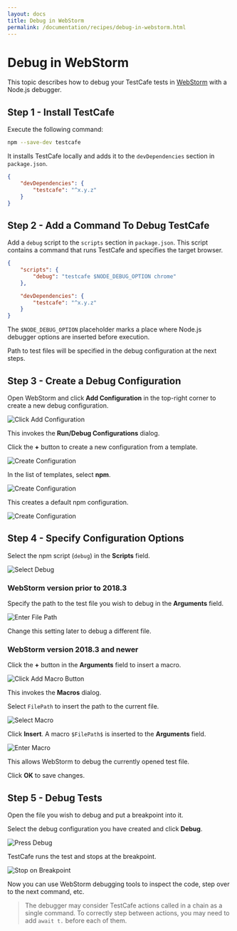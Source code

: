 ```yaml
---
layout: docs
title: Debug in WebStorm
permalink: /documentation/recipes/debug-in-webstorm.html
---
```

# Debug in WebStorm

This topic describes how to debug your TestCafe tests in [WebStorm](https://www.jetbrains.com/webstorm/) with a Node.js debugger.

## Step 1 - Install TestCafe

Execute the following command:

```sh
npm --save-dev testcafe
```

It installs TestCafe locally and adds it to the `devDependencies` section in `package.json`.

```json
{
    "devDependencies": {
        "testcafe": "^x.y.z"
    }
}
```

## Step 2 - Add a Command To Debug TestCafe

Add a `debug` script to the `scripts` section in `package.json`. This script contains a command that runs TestCafe and specifies the target browser.

```json
{
    "scripts": {
        "debug": "testcafe $NODE_DEBUG_OPTION chrome"
    },

    "devDependencies": {
        "testcafe": "^x.y.z"
    }
}
```

The `$NODE_DEBUG_OPTION` placeholder marks a place where Node.js debugger options are inserted before execution.

Path to test files will be specified in the debug configuration at the next steps.

## Step 3 - Create a Debug Configuration

Open WebStorm and click **Add Configuration** in the top-right corner to create a new debug configuration.

![Click Add Configuration](../../images/webstorm/press-add-configuration.png)

This invokes the **Run/Debug Configurations** dialog.

Click the **+** button to create a new configuration from a template.

![Create Configuration](../../images/webstorm/new-configuration.png)

In the list of templates, select **npm**.

![Create Configuration](../../images/webstorm/select-npm-template.png)

This creates a default npm configuration.

![Create Configuration](../../images/webstorm/configuration.png)

## Step 4 - Specify Configuration Options

Select the npm script (`debug`) in the **Scripts** field.

![Select Debug](../../images/webstorm/select-debug.png)

### WebStorm version prior to 2018.3

Specify the path to the test file you wish to debug in the **Arguments** field.

![Enter File Path](../../images/webstorm/file-path-entered.png)

Change this setting later to debug a different file.

### WebStorm version 2018.3 and newer

Click the **+** button in the **Arguments** field to insert a macro.

![Click Add Macro Button](../../images/webstorm/click-add-macro-button.png)

This invokes the **Macros** dialog.

Select `FilePath` to insert the path to the current file.

![Select Macro](../../images/webstorm/select-macros.png)

Click **Insert**. A macro `$FilePath$` is inserted to the **Arguments** field.

![Enter Macro](../../images/webstorm/macros-entered.png)

This allows WebStorm to debug the currently opened test file.

Click **OK** to save changes.

## Step 5 - Debug Tests

Open the file you wish to debug and put a breakpoint into it.

Select the debug configuration you have created and click **Debug**.

![Press Debug](../../images/webstorm/press-debug.png)

TestCafe runs the test and stops at the breakpoint.

![Stop on Breakpoint](../../images/webstorm/stop-on-breakpoint.png)

Now you can use WebStorm debugging tools to inspect the code, step over to the next command, etc.

> The debugger may consider TestCafe actions called in a chain as a single command. To correctly step between actions, you may need to add `await t.` before each of them.